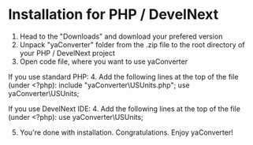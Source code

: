 # Installation for PHP / DevelNext

1. Head to the "Downloads" and download your prefered version
2. Unpack "yaConverter" folder from the .zip file to the root directory of your PHP / DevelNext project
3. Open code file, where you want to use yaConverter

If you use standard PHP:
4. Add the following lines at the top of the file (under <?php):
include "yaConverter\USUnits.php";
use yaConverter\USUnits;

If you use DevelNext IDE:
4. Add the following lines at the top of the file (under <?php):
use yaConverter\USUnits;

5. You're done with installation. Congratulations. Enjoy yaConverter!
